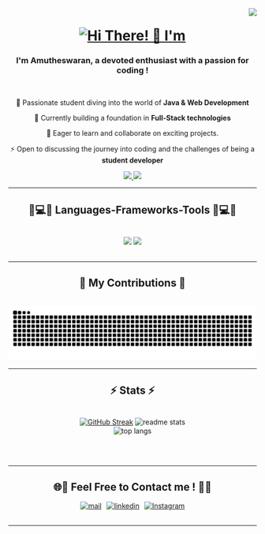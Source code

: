 <img align="right" src="https://visitor-badge.laobi.icu/badge?page_id=GowthamXeno.GowthamXeno" />

<h1 align="center">
    <a href="https://git.io/typing-svg"><img src="https://readme-typing-svg.demolab.com?font=Righteous&size=35&duration=3500&pause=500&center=true&random=false&width=500&height=70&lines=Hi+There!+%F0%9F%91%8B;I'm+Gowtham;Programming+Enthusiast+;Full+Stack+Web+Developer" alt="Hi There! 👋 I'm " /></a>
</h1>

<h3 align="center">I'm Amutheswaran, a devoted enthusiast with a passion for coding !</h3>

<br/>

<div align="center">
 
 🔭 Passionate student diving into the world of **Java & Web Development**
 
 🌱 Currently building a foundation in **Full-Stack technologies**

🚀 Eager to learn and collaborate on exciting projects.

⚡ Open to discussing the journey into coding and the challenges of being a **student developer**

 </div>
 
<div align="center"> 
  <a href="mailto:amudheswaran@gmail.com">
    <img src="https://img.shields.io/badge/Gmail-333333?style=for-the-badge&logo=gmail&logoColor=red" />
  </a>
  <a href="https://www.linkedin.com/in/amutheswaran-jd" target="_blank">
    <img src="https://img.shields.io/badge/LinkedIn-0077B5?style=for-the-badge&logo=linkedin&logoColor=white" target="_blank" />
  </a>
<!--   <a href="https://portfoliogowtham.vercel.app/" target="_blank">
     <img src="https://img.shields.io/badge/Portfolio-FF5722?style=for-the-badge&logo=todoist&logoColor=white" target="_blank" /> <!-- sqlite, safari, google-chrome are other good icon options -->
<!--   </a> -->
</div>

 <hr/>
 
<h2 align="center">🌟💻🔧 Languages-Frameworks-Tools 🔧💻🌟</h2>
<br/>
<div align="center">
    <img src="https://skillicons.dev/icons?i=java,javascript,mysql,git,github" />
    <img src="https://skillicons.dev/icons?i=html,css,vscode,bootstrap." /><br>
</div>

<br/>
<hr/>

<div align="center">
  <h2>🐍 My Contributions 🐍</h2>
  <br>
  <picture>
  <source
    media="(prefers-color-scheme: dark)"
    srcset="https://raw.githubusercontent.com/GowthamXeno/GowthamXeno/output/github-contribution-grid-snake-dark-xeno.svg"
  />
  <source
    media="(prefers-color-scheme: light)"
    srcset="https://raw.githubusercontent.com/GowthamXeno/GowthamXeno/output/github-contribution-grid-snake.svg"
  />
  <img
    alt="github contribution grid snake animation"
    src="https://raw.githubusercontent.com/GowthamXeno/GowthamXeno/output/github-contribution-grid-snake-dark-xeno.svg"
  />
</picture>
  
  <br/>
</div>

<hr/>

<h2 align="center">⚡ Stats ⚡</h2>
<br>
<div align=center>
  <a href="https://git.io/streak-stats"><img src="https://streak-stats.demolab.com?user=Amutheswaran2004&theme=transparent&hide_border=true" alt="GitHub Streak" /></a>
  <img width=390 src="https://github-readme-stats-salesp07.vercel.app/api?username=Amutheswaran2004&count_private=true&show_icons=true&theme=transparent&rank_icon=github&hide_border=true" alt="readme stats"/>
  <br/>
  <img width=325 align="center" src="https://github-readme-stats-salesp07.vercel.app/api/top-langs/?username=Amutheswaran2004&hide=HTML&langs_count=8&layout=compact&theme=transparent&hide_border=true&exclude_repo=github-readme-stats" alt="top langs" />
</div>

<br/><br/>


<hr/>

<h2 align="center">🌐👥 Feel Free to Contact me ! 👥🌐</h2>

<div align="center" style="display: flex;justify-content:center; gap: 10px;">
  <a href="mailto:amudheswaran@gmail.com" target="_blank">
    <img src="https://socialize-md.vercel.app/api/badge/mail" width="52" height="40" alt="mail"  />
  </a>
  <a href="www.linkedin.com/in/amutheswaran-jd" target="_blank">
    <img src="https://socialize-md.vercel.app/api/badge/linkedin" width="52" height="40" alt="linkedin"  />
  </a>
  <a href="https://www.instagram.com/_amudesh73_" target="_blank">
    <img src="https://socialize-md.vercel.app/api/badge/instagram" width="52" height="40" alt="Instagram"  />
<!--   </a>
   <a href="https://discord.gg/https://discord.gg/aVx39y5Eq6" target="_blank">
    <img src="https://socialize-md.vercel.app/api/badge/discord" width="52" height="40" alt="Discord"  />
  </a> -->
</div>
<br/>
<hr/>
<!-- <h2 align="center">💰✨ Show Your Support! ✨💰</h2>
<div align="center">
<a href="https://www.buymeacoffee.com/gowthamxeno" target="_blank">
  <img src="https://img.buymeacoffee.com/button-api/?text=Buy%20me%20a%20coffee&emoji=%E2%98%95&slug=gowthamxeno&button_colour=FFDD00&font_colour=000000&font_family=Comic&outline_colour=000000&coffee_colour=ffffff" alt="Buy Me a Coffee">
</a> -->
</div>

<br/>
